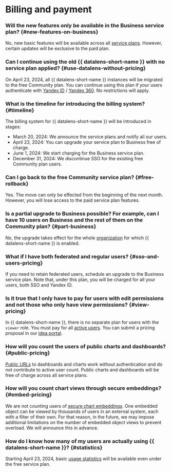 # Billing and payment

### Will the new features only be available in the Business service plan? {#new-features-on-business}

No, new basic features will be available across all [service plans](../../datalens/pricing.md). However, certain updates will be exclusive to the paid plan.

### Can I continue using the old {{ datalens-short-name }} with no service plan applied? {#use-datalens-without-pricing}

On April 23, 2024, all {{ datalens-short-name }} instances will be migrated to the free Community plan. You can continue using this plan if your users authenticate with [Yandex ID](https://yandex.com/support/id/index.html) / [Yandex 360](https://yandex.com/support/business/index.html). No restrictions will apply.

### What is the timeline for introducing the billing system? {#timeline}

The billing system for {{ datalens-short-name }} will be introduced in stages:

* March 20, 2024: We announce the service plans and notify all our users.
* April 23, 2024: You can upgrade your service plan to Business free of charge.
* June 1, 2024: We start charging for the Business service plan.
* December 31, 2024: We discontinue SSO for the existing free Community plan users.

### Can I go back to the free Community service plan? {#free-rollback}

Yes. The move can only be effected from the beginning of the next month. However, you will lose access to the paid service plan features.

### Is a partial upgrade to Business possible? For example, can I have 10 users on Business and the rest of them on the Community plan? {#part-business}

No, the upgrade takes effect for the whole [organization](../../datalens/concepts/organizations.md) for which {{ datalens-short-name }} is enabled.

### What if I have both federated and regular users? {#sso-and-users-pricing}

If you need to retain federated users, schedule an upgrade to the Business service plan. Note that, under this plan, you will be charged for all your users, both SSO and Yandex ID.

### Is it true that I only have to pay for users with edit permissions and not those who only have view permissions? {#view-pricing}

In {{ datalens-short-name }}, there is no separate plan for users with the `viewer` role. You must pay for all [active users](../../datalens/pricing.md#active-users). You can submit a pricing proposal in our [idea portal](https://yandex.cloud/ru/features?serviceId=23).

### How will you count the users of public charts and dashboards? {#public-pricing}

[Public URLs](../../datalens/concepts/datalens-public.md) to dashboards and charts work without authentication and do not contribute to active user count. Public charts and dashboards will be free of charge across all service plans.

### How will you count chart views through secure embeddings? {#embed-pricing}

We are not counting users of [secure chart embeddings](../../datalens/security/private-embedded-objects.md). One embedded object can be viewed by thousands of users in an external system, each with a filter of their own. For that reason, in the future, we may impose additional limitations on the number of embedded object views to prevent overload. We will announce this in advance.

### How do I know how many of my users are actually using {{ datalens-short-name }}? {#statistics}

Starting April 23, 2024, basic [usage statistics](../../datalens/operations/connection/create-usage-tracking.md) will be available even under the free service plan.
